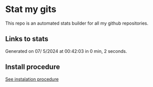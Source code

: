 # Stat my gits

This repo is an automated stats builder for all my github repositories.

## Links to stats


Generated on 07/ 5/2024 at 00:42:03 in 0 min, 2 seconds.

## Install procedure

[See instalation procedure](./src/install.md)
